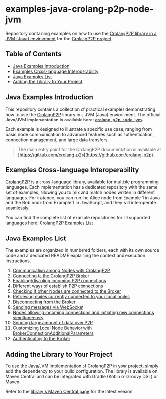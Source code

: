# examples-java-crolang-p2p-node-jvm
Repository containing examples on how to use the [CrolangP2P library in a JVM (Java) environment](https://github.com/crolang-p2p/crolang-p2p-node-jvm) for the [CrolangP2P project](https://github.com/crolang-p2p).

## Table of Contents
- [Java Examples Introduction](#java-examples-introduction)
- [Examples Cross-language Interoperability](#examples-cross-language-interoperability)
- [Java Examples List](#java-examples-list)
- [Adding the Library to Your Project](#adding-the-library-to-your-project)

## Java Examples Introduction
This repository contains a collection of practical examples demonstrating how to use the [CrolangP2P](https://github.com/crolang-p2p) library in a JVM (Java) environment. The official Java/JVM implementation is available here: [crolang-p2p-node-jvm](https://github.com/crolang-p2p/crolang-p2p-node-jvm).

Each example is designed to illustrate a specific use case, ranging from basic node communication to advanced features such as authentication, connection management, and large data transfers.

> The main entry point for the CrolangP2P documentation is available at [https://github.com/crolang-p2p](https://github.com/crolang-p2p).

## Examples Cross-language Interoperability
[CrolangP2P](https://github.com/crolang-p2p) is a cross-language library, available for multiple programming languages. Each implementation has a dedicated repository with the same set of examples, allowing you to mix and match nodes written in different languages. For instance, you can run the Alice node from Example 1 in Java and the Bob node from Example 1 in JavaScript, and they will interoperate seamlessly.

You can find the complete list of example repositories for all supported languages here: [CrolangP2P Examples List](https://github.com/crolang-p2p#usage-examples)

## Java Examples List
The examples are organized in numbered folders, each with its own source code and a dedicated README explaining the context and execution instructions.

1. [Communication among Nodes with CrolangP2P](src/main/java/examples/ex_1/README.md)
2. [Connecting to the CrolangP2P Broker](src/main/java/examples/ex_2/README.md)
3. [Enabling/disabling incoming P2P connections](src/main/java/examples/ex_3/README.md)
4. [Different ways of establish P2P connections](src/main/java/examples/ex_4/README.md)
5. [Checking if other Nodes are connected to the Broker](src/main/java/examples/ex_5/README.md)
6. [Retrieving nodes currently connected to your local nodes](src/main/java/examples/ex_6/README.md)
7. [Disconnecting from the Broker](src/main/java/examples/ex_7/README.md)
8. [Sending messages via WebSocket](src/main/java/examples/ex_8/README.md)
9. [Nodes allowing incoming connections and initiating new connections simultaneously](src/main/java/examples/ex_9/README.md)
10. [Sending large amount of data over P2P](src/main/java/examples/ex_10/README.md)
11. [Customizing Local Node Behavior with BrokerConnectionAdditionalParameters](src/main/java/examples/ex_11/README.md)
12. [Authenticating to the Broker](src/main/java/examples/ex_12/README.md)

## Adding the Library to Your Project

To use the Java/JVM implementation of CrolangP2P in your project, simply add the dependency to your build configuration. The library is available on Maven Central and can be integrated with Gradle (Kotlin or Groovy DSL) or Maven.

Refer to the [library's Maven Central page](https://central.sonatype.com/artifact/io.github.crolang-p2p/crolang-p2p-node-jvm/overview) for the latest version.
